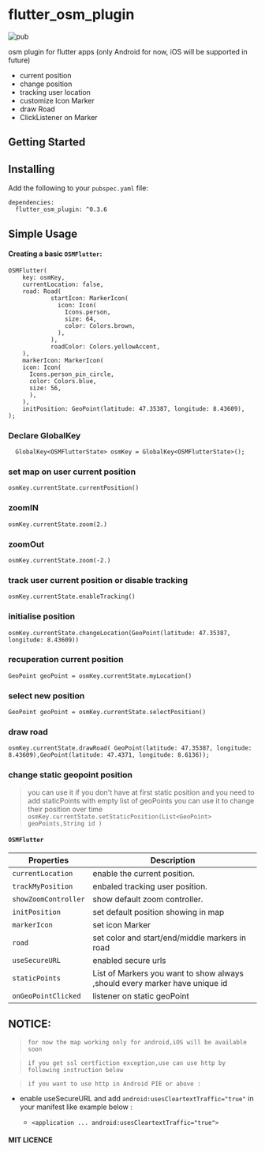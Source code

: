 # flutter_osm_plugin
![pub](https://img.shields.io/badge/pub-v0.3.6-orange)

osm plugin for flutter apps (only Android for now, iOS will be supported in future)

* current position
* change position 
* tracking user location
* customize Icon Marker
* draw Road
* ClickListener on Marker
  
## Getting Started


## Installing

Add the following to your `pubspec.yaml` file:

    dependencies:
      flutter_osm_plugin: ^0.3.6
## Simple Usage
#### Creating a basic `OSMFlutter`:
  
  
    OSMFlutter( 
        key: osmKey,
        currentLocation: false,
        road: Road(
                startIcon: MarkerIcon(
                  icon: Icon(
                    Icons.person,
                    size: 64,
                    color: Colors.brown,
                  ),
                ),
                roadColor: Colors.yellowAccent,
        ),
        markerIcon: MarkerIcon(
        icon: Icon(
          Icons.person_pin_circle,
          color: Colors.blue,
          size: 56,
          ),
        ),
        initPosition: GeoPoint(latitude: 47.35387, longitude: 8.43609),
    );

### Declare GlobalKey

`  GlobalKey<OSMFlutterState> osmKey = GlobalKey<OSMFlutterState>();`

### set map on user current position

` osmKey.currentState.currentPosition() `

### zoomIN

` osmKey.currentState.zoom(2.) `


### zoomOut

` osmKey.currentState.zoom(-2.) `

###  track user current position or disable tracking

` osmKey.currentState.enableTracking() `

### initialise position

` osmKey.currentState.changeLocation(GeoPoint(latitude: 47.35387, longitude: 8.43609)) `

### recuperation current position

`GeoPoint geoPoint = osmKey.currentState.myLocation() `
### select new position

`GeoPoint geoPoint = osmKey.currentState.selectPosition() `

### draw road
` osmKey.currentState.drawRoad( GeoPoint(latitude: 47.35387, longitude: 8.43609),GeoPoint(latitude: 47.4371, longitude: 8.6136)); `

### change static geopoint position
> you can use it if you don't have at first static position and you need to add  staticPoints with empty list of geoPoints
> you can use it to change their position over time
` osmKey.currentState.setStaticPosition(List<GeoPoint> geoPoints,String id ) `



####  `OSMFlutter`
| Properties           | Description                         |
| -------------------- | ----------------------------------- |
| `currentLocation`    | enable the current position.        |
| `trackMyPosition`    | enbaled tracking user position.     |
| `showZoomController` | show default zoom controller.       |
| `initPosition`       | set default position showing in map |
| `markerIcon`         | set icon Marker                     |
| `road`               | set color and start/end/middle markers in road |
| `useSecureURL`       | enabled secure urls                  |
| `staticPoints`       | List of Markers you want to show always ,should every marker have unique id |
| `onGeoPointClicked`  | listener on static geoPoint          |

## NOTICE:
> `for now the map working only for android,iOS will be available soon `

> ` if you get ssl certfiction exception,use can use http by following instruction below `

> ` if you want to use http in Android PIE or above : `
  * enable useSecureURL and add ` android:usesCleartextTraffic="true" `  in your manifest like example below :

    * ` <application
        ...
        android:usesCleartextTraffic="true"> 
        `

#### MIT LICENCE
